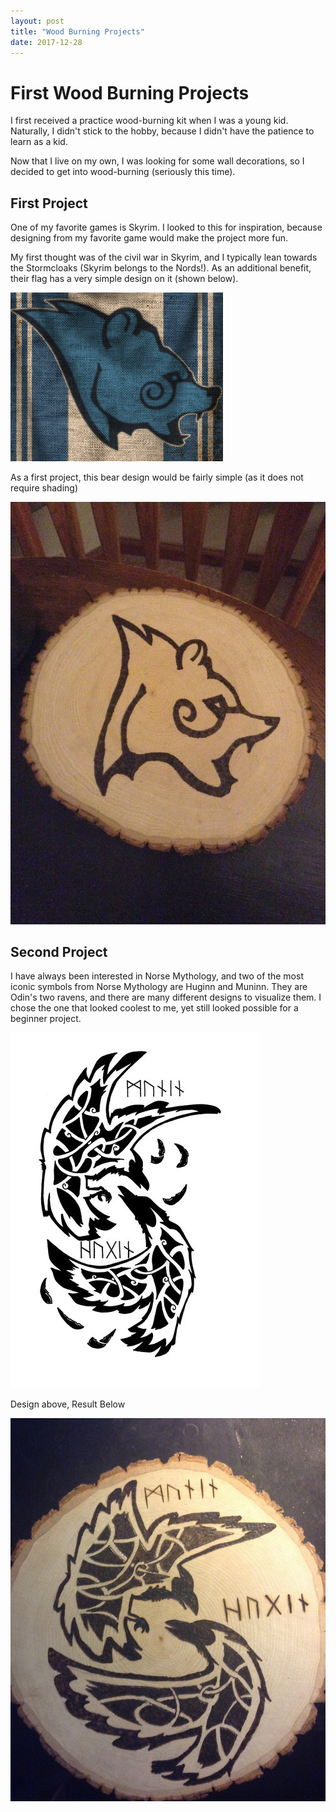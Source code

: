 ```yaml
---
layout: post
title: "Wood Burning Projects"
date: 2017-12-28
---
```


# First Wood Burning Projects

I first received a practice wood-burning kit when I was a young kid. Naturally, I didn't stick to the hobby, because I didn't have the patience to learn as a kid.

Now that I live on my own, I was looking for some wall decorations, so I decided to get into wood-burning (seriously this time). 

## First Project
One of my favorite games is Skyrim. I looked to this for inspiration, because designing from my favorite game would make the project more fun. 

My first thought was of the civil war in Skyrim, and I typically lean towards the Stormcloaks (Skyrim belongs to the Nords!). As an additional benefit, their flag has a very simple design on it (shown below). 


![](/site-assets/images/2017-12-28-Wood-Burning-Projects_images/fe5be15c.png)

As a first project, this bear design would be fairly simple (as it does not require shading)


![](/site-assets/images/Stormcloak.JPG)

## Second Project
I have always been interested in Norse Mythology, and two of the most iconic symbols from Norse Mythology are Huginn and Muninn. 
They are Odin's two ravens, and there are many different designs to visualize them. I chose the one that looked coolest to me, yet still looked possible for a beginner project.


![](\site-assets\images\2017-12-28-Wood-Burning-Projects_images\62d639d6.png)

Design above, Result Below

![](/site-assets/images/HuginnMuninn.JPG)
